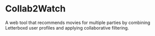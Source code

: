# Collab2Watch
A web tool that recommends movies for multiple parties by combining Letterboxd user profiles and applying collaborative filtering.
